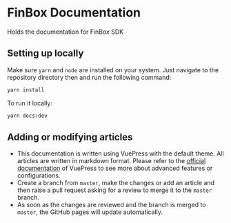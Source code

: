 # FinBox Documentation
Holds the documentation for FinBox SDK

## Setting up locally
Make sure `yarn` and `node` are installed on your system. Just navigate to the repository directory then and run the following command:
```bash
yarn install
```
To run it locally:
```bash
yarn docs:dev
```

## Adding or modifying articles
- This documentation is written using VuePress with the default theme. All articles are written in markdown format. Please refer to the [official documentation](https://vuepress.vuejs.org/guide/) of VuePress to see more about advanced features or configurations.
- Create a branch from `master`, make the changes or add an article and then raise a pull request asking for a review to merge it to the `master` branch.
- As soon as the changes are reviewed and the branch is merged to `master`, the GitHub pages will update automatically.
